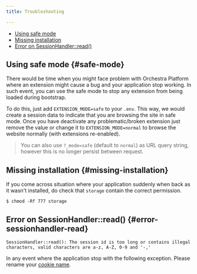 ```yaml
---
title: Troubleshooting

---
```


* [Using safe mode](#safe-mode)
* [Missing installation](#missing-installation)
* [Error on SessionHandler::read()](#error-sessionhandler-read)

## Using safe mode {#safe-mode}

There would be time when you might face problem with Orchestra Platform where an extension might cause a bug and your application stop working. In such event, you can use the safe mode to stop any extension from being loaded during bootstrap.

To do this, just add `EXTENSION_MODE=safe` to your `.env`. This way, we would create a session data to indicate that you are browsing the site in safe mode. Once you have deactivate any problematic/broken extension just remove the value or change it to `EXTENSION_MODE=normal` to browse the website normally (with extensions re-enabled).

> You can also use `?_mode=safe` (default to `normal`) as URL query string, however this is no longer persist between request.

## Missing installation {#missing-installation}

If you come across situation where your application suddenly when back as it wasn't installed, do check that `storage` contain the correct permission.

    $ chmod -Rf 777 storage

## Error on SessionHandler::read() {#error-sessionhandler-read}

	SessionHandler::read(): The session id is too long or contains illegal characters, valid characters are a-z, A-Z, 0-9 and '-,'

In any event where the application stop with the following exception. Please rename your [cookie name](https://github.com/orchestral/platform/blob/2.1/app/config/session.php#L99).
